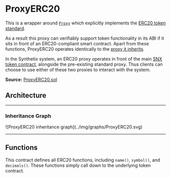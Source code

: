 # ProxyERC20

This is a wrapper around [`Proxy`](Proxy.md) which explicitly implements the [ERC20 token standard](https://docs.openzeppelin.com/contracts/2.x/api/token/erc20#ERC20Detailed).

As a result this proxy can verifiably support token functionality in its ABI if it sits in front of an ERC20-compliant smart contract. Apart from these functions, ProxyERC20 operates identically to the [proxy it inherits](Proxy.md).

In the Synthetix system, an ERC20 proxy operates in front of the main [SNX token contract](Synthetix.md), alongside the pre-existing standard proxy. Thus clients can choose to use either of these two proxies to interact with the system.

**Source:** [ProxyERC20.sol](https://github.com/oikos-cash/oikos-bsc/blob/master/contracts/ProxyERC20.sol)

## Architecture

---

### Inheritance Graph

<centered-image>
    ![ProxyERC20 inheritance graph](../img/graphs/ProxyERC20.svg)
</centered-image>

---

## Functions

This contract defines all ERC20 functions, including `name()`, `symbol()`, and `decimals()`. These functions simply call down to the underlying token contract.
